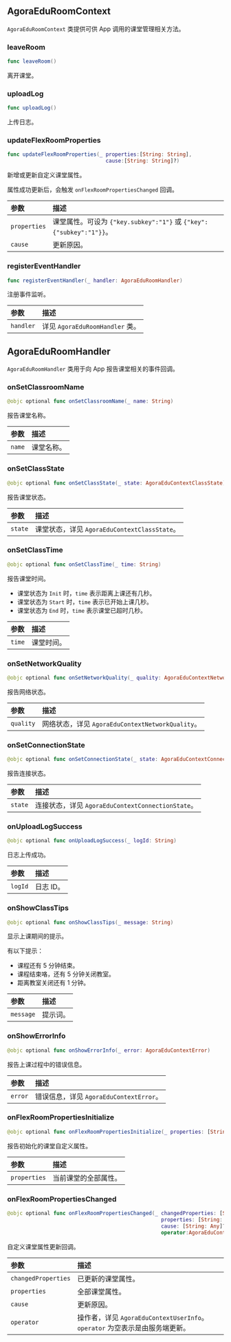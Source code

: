 ## AgoraEduRoomContext

`AgoraEduRoomContext` 类提供可供 App 调用的课堂管理相关方法。

### leaveRoom

```swift
func leaveRoom()
```

离开课堂。

### uploadLog

```swift
func uploadLog()
```

上传日志。

### updateFlexRoomProperties

```swift
func updateFlexRoomProperties(_ properties:[String: String],
                                cause:[String: String]?)
```

新增或更新自定义课堂属性。

属性成功更新后，会触发 `onFlexRoomPropertiesChanged` 回调。

| 参数         | 描述                                                         |
| :----------- | :----------------------------------------------------------- |
| `properties` | 课堂属性。可设为 `{"key.subkey":"1"}`  或 `{"key":{"subkey":"1"}}`。 |
| `cause`      | 更新原因。                                                   |

### registerEventHandler

```swift
func registerEventHandler(_ handler: AgoraEduRoomHandler)
```

注册事件监听。

| 参数      | 描述                            |
| :-------- | :------------------------------ |
| `handler` | 详见 `AgoraEduRoomHandler` 类。 |

## AgoraEduRoomHandler

`AgoraEduRoomHandler` 类用于向 App 报告课堂相关的事件回调。

### onSetClassroomName

```swift
@objc optional func onSetClassroomName(_ name: String)
```

报告课堂名称。

| 参数   | 描述       |
| :----- | :--------- |
| `name` | 课堂名称。 |

### onSetClassState

```swift
@objc optional func onSetClassState(_ state: AgoraEduContextClassState)
```

报告课堂状态。

| 参数    | 描述                                         |
| :------ | :------------------------------------------- |
| `state` | 课堂状态，详见 `AgoraEduContextClassState`。 |

### onSetClassTime

```swift
@objc optional func onSetClassTime(_ time: String)
```

报告课堂时间。

- 课堂状态为 `Init` 时，`time` 表示距离上课还有几秒。
- 课堂状态为 `Start` 时，`time` 表示已开始上课几秒。
- 课堂状态为 `End` 时，`time` 表示课堂已超时几秒。

| 参数   | 描述       |
| :----- | :--------- |
| `time` | 课堂时间。 |

### onSetNetworkQuality

```swift
@objc optional func onSetNetworkQuality(_ quality: AgoraEduContextNetworkQuality)
```

报告网络状态。

| 参数      | 描述                                             |
| :-------- | :----------------------------------------------- |
| `quality` | 网络状态，详见 `AgoraEduContextNetworkQuality`。 |

### onSetConnectionState

```swift
@objc optional func onSetConnectionState(_ state: AgoraEduContextConnectionState)
```

报告连接状态。

| 参数    | 描述                                              |
| :------ | :------------------------------------------------ |
| `state` | 连接状态，详见 `AgoraEduContextConnectionState`。 |

### onUploadLogSuccess

```swift
@objc optional func onUploadLogSuccess(_ logId: String)
```

日志上传成功。

| 参数    | 描述      |
| :------ | :-------- |
| `logId` | 日志 ID。 |

### onShowClassTips

```swift
@objc optional func onShowClassTips(_ message: String)
```

显示上课期间的提示。

有以下提示：

- 课程还有 5 分钟结束。
- 课程结束咯，还有 5 分钟关闭教室。
- 距离教室关闭还有 1 分钟。

| 参数      | 描述     |
| :-------- | :------- |
| `message` | 提示词。 |

### onShowErrorInfo

```swift
@objc optional func onShowErrorInfo(_ error: AgoraEduContextError)
```

报告上课过程中的错误信息。

| 参数    | 描述                                    |
| :------ | :-------------------------------------- |
| `error` | 错误信息，详见 `AgoraEduContextError`。 |

### onFlexRoomPropertiesInitialize

```swift
@objc optional func onFlexRoomPropertiesInitialize(_ properties: [String: Any])
```

报告初始化的课堂自定义属性。

| 参数         | 描述                 |
| :----------- | :------------------- |
| `properties` | 当前课堂的全部属性。 |

### onFlexRoomPropertiesChanged

```swift
@objc optional func onFlexRoomPropertiesChanged(_ changedProperties: [String: Any],
                                                  properties: [String: Any],
                                                  cause: [String: Any]?,
                                                  operator:AgoraEduContextUserInfo?)
```

自定义课堂属性更新回调。

| 参数                | 描述                                                         |
| :------------------ | :----------------------------------------------------------- |
| `changedProperties` | 已更新的课堂属性。                                           |
| `properties`        | 全部课堂属性。                                               |
| `cause`             | 更新原因。                                                   |
| `operator`          | 操作者，详见 `AgoraEduContextUserInfo`。`operator` 为空表示是由服务端更新。 |

